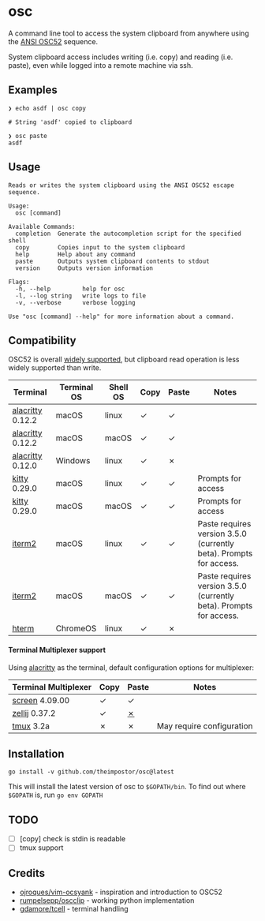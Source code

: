 # osc
A command line tool to access the system clipboard from anywhere using the [ANSI OSC52](https://invisible-island.net/xterm/ctlseqs/ctlseqs.html#h3-Operating-System-Commands) sequence.

System clipboard access includes writing (i.e. copy) and reading (i.e. paste), even while logged into a remote machine via ssh.

## Examples

```
❯ echo asdf | osc copy

# String 'asdf' copied to clipboard

❯ osc paste
asdf
```

## Usage

```
Reads or writes the system clipboard using the ANSI OSC52 escape sequence.

Usage:
  osc [command]

Available Commands:
  completion  Generate the autocompletion script for the specified shell
  copy        Copies input to the system clipboard
  help        Help about any command
  paste       Outputs system clipboard contents to stdout
  version     Outputs version information

Flags:
  -h, --help         help for osc
  -l, --log string   write logs to file
  -v, --verbose      verbose logging

Use "osc [command] --help" for more information about a command.

```

## Compatibility

OSC52 is overall [widely supported](https://github.com/ojroques/vim-oscyank/blob/main/README.md#vim-oscyank), but clipboard read operation is less widely supported than write.

Terminal | Terminal OS | Shell OS | Copy | Paste | Notes
---      | ---         | ---      | ---  | ---   | ---
[alacritty](https://github.com/alacritty/alacritty) 0.12.2 | macOS | linux | &check; | &check; |
[alacritty](https://github.com/alacritty/alacritty) 0.12.2 | macOS | macOS | &check; | &check; |
[alacritty](https://github.com/alacritty/alacritty) 0.12.0 | Windows | linux | &check; | &cross; |
[kitty](https://github.com/kovidgoyal/kitty) 0.29.0 | macOS | linux | &check; | &check; | Prompts for access
[kitty](https://github.com/kovidgoyal/kitty) 0.29.0 | macOS | macOS | &check; | &check; | Prompts for access
[iterm2](https://iterm2.com/) | macOS | linux | &check; | &check; | Paste requires version 3.5.0 (currently beta). Prompts for access.
[iterm2](https://iterm2.com/) | macOS | macOS | &check; | &check; | Paste requires version 3.5.0 (currently beta). Prompts for access.
[hterm](https://chrome.google.com/webstore/detail/secure-shell/iodihamcpbpeioajjeobimgagajmlibd) | ChromeOS | linux | &check; | &cross; |

#### Terminal Multiplexer support

Using [alacritty](https://github.com/alacritty/alacritty) as the terminal,
default configuration options for multiplexer:

Terminal Multiplexer | Copy | Paste | Notes
---                  | ---  | ---   | ---
[screen](https://www.gnu.org/software/screen/) 4.09.00 | &check; | &check; |
[zellij](https://zellij.dev/) 0.37.2 | &check; | [&cross;](https://github.com/zellij-org/zellij/issues/2647) |
[tmux](https://github.com/tmux/tmux) 3.2a | &cross; | &cross; | May require configuration

## Installation

```
go install -v github.com/theimpostor/osc@latest
```

This will install the latest version of osc to `$GOPATH/bin`. To find out where `$GOPATH` is, run `go env GOPATH`

## TODO

- [ ] [copy] check is stdin is readable
- [ ] tmux support

## Credits
-  [ojroques/vim-ocsyank](https://github.com/ojroques/vim-oscyank) - inspiration and introduction to OSC52
-  [rumpelsepp/oscclip](https://github.com/rumpelsepp/oscclip) - working python implementation
-  [gdamore/tcell](https://github.com/gdamore/tcell) - terminal handling
